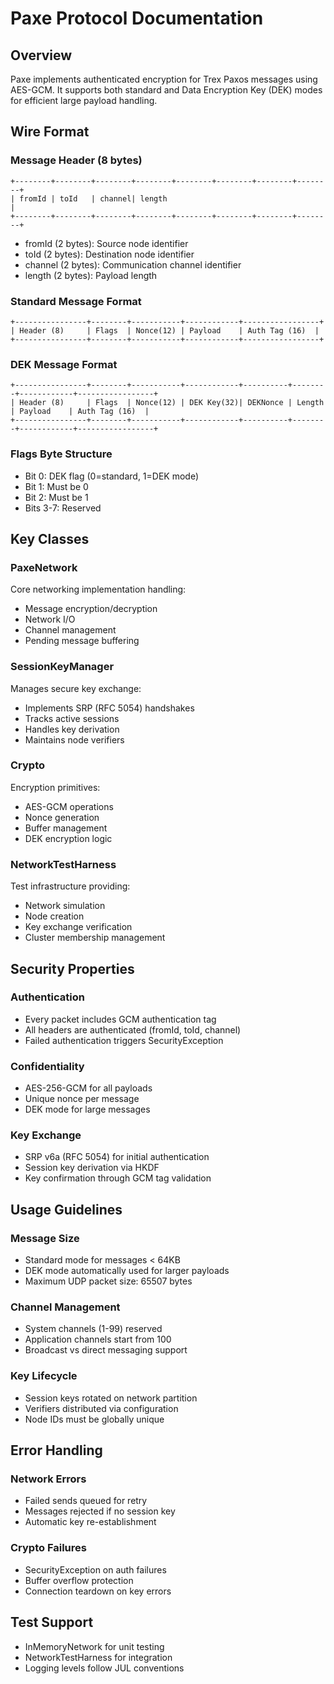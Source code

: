 # Paxe Protocol Documentation

## Overview

Paxe implements authenticated encryption for Trex Paxos messages using AES-GCM. It supports both standard and Data
Encryption Key (DEK) modes for efficient large payload handling.

## Wire Format

### Message Header (8 bytes)

```
+--------+--------+--------+--------+--------+--------+--------+--------+
| fromId | toId   | channel| length                                    |
+--------+--------+--------+--------+--------+--------+--------+--------+
```

- fromId (2 bytes): Source node identifier
- toId (2 bytes): Destination node identifier
- channel (2 bytes): Communication channel identifier
- length (2 bytes): Payload length

### Standard Message Format

```
+----------------+--------+-----------+------------+-----------------+
| Header (8)     | Flags  | Nonce(12) | Payload    | Auth Tag (16)  |
+----------------+--------+-----------+------------+-----------------+
```

### DEK Message Format

```
+----------------+--------+-----------+------------+----------+--------+------------+-----------------+
| Header (8)     | Flags  | Nonce(12) | DEK Key(32)| DEKNonce | Length | Payload    | Auth Tag (16)  |
+----------------+--------+-----------+------------+----------+--------+------------+-----------------+
```

### Flags Byte Structure

- Bit 0: DEK flag (0=standard, 1=DEK mode)
- Bit 1: Must be 0
- Bit 2: Must be 1
- Bits 3-7: Reserved

## Key Classes

### PaxeNetwork

Core networking implementation handling:

- Message encryption/decryption
- Network I/O
- Channel management
- Pending message buffering

### SessionKeyManager

Manages secure key exchange:

- Implements SRP (RFC 5054) handshakes
- Tracks active sessions
- Handles key derivation
- Maintains node verifiers

### Crypto

Encryption primitives:

- AES-GCM operations
- Nonce generation
- Buffer management
- DEK encryption logic

### NetworkTestHarness

Test infrastructure providing:

- Network simulation
- Node creation
- Key exchange verification
- Cluster membership management

## Security Properties

### Authentication

- Every packet includes GCM authentication tag
- All headers are authenticated (fromId, toId, channel)
- Failed authentication triggers SecurityException

### Confidentiality

- AES-256-GCM for all payloads
- Unique nonce per message
- DEK mode for large messages

### Key Exchange

- SRP v6a (RFC 5054) for initial authentication
- Session key derivation via HKDF
- Key confirmation through GCM tag validation

## Usage Guidelines

### Message Size

- Standard mode for messages < 64KB
- DEK mode automatically used for larger payloads
- Maximum UDP packet size: 65507 bytes

### Channel Management

- System channels (1-99) reserved
- Application channels start from 100
- Broadcast vs direct messaging support

### Key Lifecycle

- Session keys rotated on network partition
- Verifiers distributed via configuration
- Node IDs must be globally unique

## Error Handling

### Network Errors

- Failed sends queued for retry
- Messages rejected if no session key
- Automatic key re-establishment

### Crypto Failures

- SecurityException on auth failures
- Buffer overflow protection
- Connection teardown on key errors

## Test Support

- InMemoryNetwork for unit testing
- NetworkTestHarness for integration
- Logging levels follow JUL conventions
